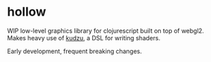 # hollow

WIP low-level graphics library for clojurescript built on top of webgl2. Makes heavy use of [kudzu](https://github.com/Ella-Hoeppner/kudzu), a DSL for writing shaders.

Early development, frequent breaking changes.
